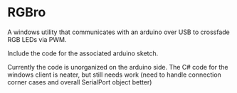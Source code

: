 # RGBro
A windows utility that communicates with an arduino over USB to crossfade RGB LEDs via PWM.

Include the code for the associated arduino sketch.

Currently the code is unorganized on the arduino side. 
The C# code for the windows client is neater, but still needs work (need to handle connection corner cases and overall SerialPort object better)
